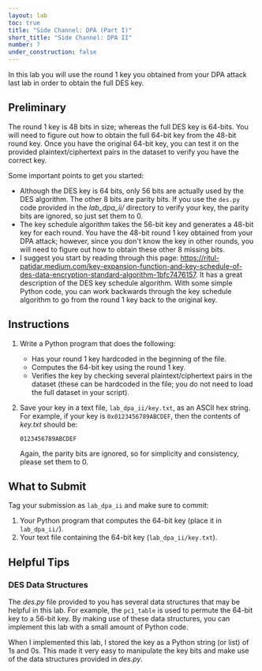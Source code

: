 ```yaml
---
layout: lab
toc: true
title: "Side Channel: DPA (Part I)"
short_title: "Side Channel: DPA II"
number: 7
under_construction: false
---
```


In this lab you will use the round 1 key you obtained from your DPA attack last lab in order to obtain the full DES key. 

## Preliminary

The round 1 key is 48 bits in size; whereas the full DES key is 64-bits.  You will need to figure out how to obtain the full 64-bit key from the 48-bit round key.  Once you have the original 64-bit key, you can test it on the provided plaintext/ciphertext pairs in the dataset to verify you have the correct key.

Some important points to get you started:
* Although the DES key is 64 bits, only 56 bits are actually used by the DES algorithm.  The other 8 bits are parity bits.  If you use the `des.py` code provided in the *lab_dpa_ii/* directory to verify your key, the parity bits are ignored, so just set them to 0.
* The key schedule algorithm takes the 56-bit key and generates a 48-bit key for each round.  You have the 48-bit round 1 key obtained from your DPA attack; however, since you don't know the key in other rounds, you will need to figure out how to obtain these other 8 missing bits. 
* I suggest you start by reading through this page: <https://ritul-patidar.medium.com/key-expansion-function-and-key-schedule-of-des-data-encryption-standard-algorithm-1bfc7476157>.  It has a great description of the DES key schedule algorithm.  With some simple Python code, you can work backwards through the key schedule algorithm to go from the round 1 key back to the original key.

## Instructions
1. Write a Python program that does the following:
    * Has your round 1 key hardcoded in the beginning of the file.
    * Computes the 64-bit key using the round 1 key.
    * Verifies the key by checking several plaintext/ciphertext pairs in the dataset (these can be hardcoded in the file; you do not need to load the full dataset in your script).
1. Save your key in a text file, `lab_dpa_ii/key.txt`, as an ASCII hex string.  For example, if your key is `0x0123456789ABCDEF`, then the contents of *key.txt* should be:

    ```
    0123456789ABCDEF
    ```

    Again, the parity bits are ignored, so for simplicity and consistency, please set them to 0. 

## What to Submit

Tag your submission as `lab_dpa_ii` and make sure to commit:
1. Your Python program that computes the 64-bit key (place it in `lab_dpa_ii/`).
1. Your text file containing the 64-bit key (`lab_dpa_ii/key.txt`).

## Helpful Tips

### DES Data Structures
The *des.py* file provided to you has several data structures that may be helpful in this lab.  For example, the `pc1_table` is used to permute the 64-bit key to a 56-bit key.  By making use of these data structures, you can implement this lab with a small amount of Python code.

When I implemented this lab, I stored the key as a Python string (or list) of 1s and 0s.  This made it very easy to manipulate the key bits and make use of the data structures provided in *des.py*.